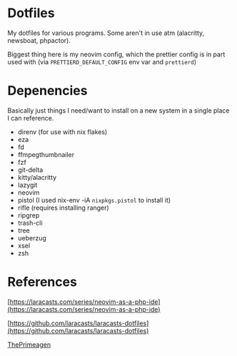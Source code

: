 # Dotfiles

My dotfiles for various programs. Some aren't in use atm (alacritty, newsboat, phpactor).

Biggest thing here is my neovim config, which the prettier config is in part used with (via `PRETTIERD_DEFAULT_CONFIG` env var and `prettierd`)

# Depenencies

Basically just things I need/want to install on a new system in a single place I can reference.

-   direnv (for use with nix flakes)
-   eza
-   fd
-   ffmpegthumbnailer
-   fzf
-   git-delta
-   kitty/alacritty
-   lazygit
-   neovim
-   pistol (I used nix-env -iA `nixpkgs.pistol` to install it)
-   rifle (requires installing ranger)
-   ripgrep
-   trash-cli
-   tree
-   ueberzug
-   xsel
-   zsh

# References

[https://laracasts.com/series/neovim-as-a-php-ide](https://laracasts.com/series/neovim-as-a-php-ide)

[https://github.com/laracasts/laracasts-dotfiles](https://github.com/laracasts/laracasts-dotfiles)

[ThePrimeagen](https://www.youtube.com/playlist?list=PLm323Lc7iSW_wuxqmKx_xxNtJC_hJbQ7R)
